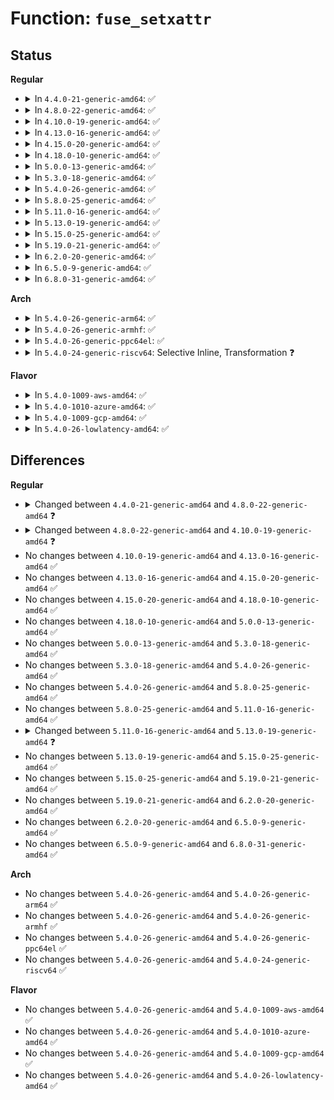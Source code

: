 # Function: <code>fuse_setxattr</code>

## Status
<b>Regular</b>
<ul>
<li>
<details>
<summary>In <code>4.4.0-21-generic-amd64</code>: ✅</summary>

```c
int fuse_setxattr(struct dentry * entry, const char * name, const void * value, size_t size, int flags)
```

```json
{
  "name": "fuse_setxattr",
  "collision_type": "Unique Static",
  "inline_type": "No",
  "funcs": [
    {
      "addr": 18446744071582066288,
      "name": "fuse_setxattr",
      "external": false,
      "loc": "fs/fuse/dir.c:1722",
      "file": "fs/fuse/dir.c",
      "inline": "seen, unknown",
      "caller_inline": [],
      "caller_func": []
    }
  ],
  "symbols": [
    {
      "addr": 18446744071582066288,
      "name": "fuse_setxattr",
      "section": ".text",
      "bind": "STB_LOCAL",
      "size": 339
    }
  ]
}
```
</details>
</li>
<li>
<details>
<summary>In <code>4.8.0-22-generic-amd64</code>: ✅</summary>

```c
int fuse_setxattr(struct dentry * unused, struct inode * inode, const char * name, const void * value, size_t size, int flags)
```

```json
{
  "name": "fuse_setxattr",
  "collision_type": "Unique Static",
  "inline_type": "No",
  "funcs": [
    {
      "addr": 18446744071582281184,
      "name": "fuse_setxattr",
      "external": false,
      "loc": "fs/fuse/dir.c:1729",
      "file": "fs/fuse/dir.c",
      "inline": "seen, unknown",
      "caller_inline": [],
      "caller_func": []
    }
  ],
  "symbols": [
    {
      "addr": 18446744071582281184,
      "name": "fuse_setxattr",
      "section": ".text",
      "bind": "STB_LOCAL",
      "size": 539
    }
  ]
}
```
</details>
</li>
<li>
<details>
<summary>In <code>4.10.0-19-generic-amd64</code>: ✅</summary>

```c
int fuse_setxattr(struct inode * inode, const char * name, const void * value, size_t size, int flags)
```

```json
{
  "name": "fuse_setxattr",
  "collision_type": "Unique Global",
  "inline_type": "No",
  "funcs": [
    {
      "addr": 18446744071582414192,
      "name": "fuse_setxattr",
      "external": true,
      "loc": "fs/fuse/xattr.c:14",
      "file": "fs/fuse/xattr.c",
      "inline": "seen, unknown",
      "caller_inline": [],
      "caller_func": [
        "fs/fuse/xattr.c:fuse_xattr_set",
        "fs/fuse/acl.c:fuse_set_acl"
      ]
    }
  ],
  "symbols": [
    {
      "addr": 18446744071582414192,
      "name": "fuse_setxattr",
      "section": ".text",
      "bind": "STB_GLOBAL",
      "size": 501
    }
  ]
}
```
</details>
</li>
<li>
<details>
<summary>In <code>4.13.0-16-generic-amd64</code>: ✅</summary>

```c
int fuse_setxattr(struct inode * inode, const char * name, const void * value, size_t size, int flags)
```

```json
{
  "name": "fuse_setxattr",
  "collision_type": "Unique Global",
  "inline_type": "No",
  "funcs": [
    {
      "addr": 18446744071582497888,
      "name": "fuse_setxattr",
      "external": true,
      "loc": "fs/fuse/xattr.c:14",
      "file": "fs/fuse/xattr.c",
      "inline": "seen, unknown",
      "caller_inline": [],
      "caller_func": [
        "fs/fuse/xattr.c:fuse_xattr_set",
        "fs/fuse/acl.c:fuse_set_acl"
      ]
    }
  ],
  "symbols": [
    {
      "addr": 18446744071582497888,
      "name": "fuse_setxattr",
      "section": ".text",
      "bind": "STB_GLOBAL",
      "size": 305
    }
  ]
}
```
</details>
</li>
<li>
<details>
<summary>In <code>4.15.0-20-generic-amd64</code>: ✅</summary>

```c
int fuse_setxattr(struct inode * inode, const char * name, const void * value, size_t size, int flags)
```

```json
{
  "name": "fuse_setxattr",
  "collision_type": "Unique Global",
  "inline_type": "No",
  "funcs": [
    {
      "addr": 18446744071582649088,
      "name": "fuse_setxattr",
      "external": true,
      "loc": "fs/fuse/xattr.c:14",
      "file": "fs/fuse/xattr.c",
      "inline": "seen, unknown",
      "caller_inline": [],
      "caller_func": [
        "fs/fuse/xattr.c:fuse_xattr_set",
        "fs/fuse/acl.c:fuse_set_acl"
      ]
    }
  ],
  "symbols": [
    {
      "addr": 18446744071582649088,
      "name": "fuse_setxattr",
      "section": ".text",
      "bind": "STB_GLOBAL",
      "size": 305
    }
  ]
}
```
</details>
</li>
<li>
<details>
<summary>In <code>4.18.0-10-generic-amd64</code>: ✅</summary>

```c
int fuse_setxattr(struct inode * inode, const char * name, const void * value, size_t size, int flags)
```

```json
{
  "name": "fuse_setxattr",
  "collision_type": "Unique Global",
  "inline_type": "No",
  "funcs": [
    {
      "addr": 18446744071582842592,
      "name": "fuse_setxattr",
      "external": true,
      "loc": "fs/fuse/xattr.c:14",
      "file": "fs/fuse/xattr.c",
      "inline": "seen, unknown",
      "caller_inline": [],
      "caller_func": [
        "fs/fuse/xattr.c:fuse_xattr_set",
        "fs/fuse/acl.c:fuse_set_acl"
      ]
    }
  ],
  "symbols": [
    {
      "addr": 18446744071582842592,
      "name": "fuse_setxattr",
      "section": ".text",
      "bind": "STB_GLOBAL",
      "size": 307
    }
  ]
}
```
</details>
</li>
<li>
<details>
<summary>In <code>5.0.0-13-generic-amd64</code>: ✅</summary>

```c
int fuse_setxattr(struct inode * inode, const char * name, const void * value, size_t size, int flags)
```

```json
{
  "name": "fuse_setxattr",
  "collision_type": "Unique Global",
  "inline_type": "No",
  "funcs": [
    {
      "addr": 18446744071582946384,
      "name": "fuse_setxattr",
      "external": true,
      "loc": "fs/fuse/xattr.c:14",
      "file": "fs/fuse/xattr.c",
      "inline": "seen, unknown",
      "caller_inline": [],
      "caller_func": [
        "fs/fuse/xattr.c:fuse_xattr_set",
        "fs/fuse/acl.c:fuse_set_acl"
      ]
    }
  ],
  "symbols": [
    {
      "addr": 18446744071582946384,
      "name": "fuse_setxattr",
      "section": ".text",
      "bind": "STB_GLOBAL",
      "size": 307
    }
  ]
}
```
</details>
</li>
<li>
<details>
<summary>In <code>5.3.0-18-generic-amd64</code>: ✅</summary>

```c
int fuse_setxattr(struct inode * inode, const char * name, const void * value, size_t size, int flags)
```

```json
{
  "name": "fuse_setxattr",
  "collision_type": "Unique Global",
  "inline_type": "No",
  "funcs": [
    {
      "addr": 18446744071583126976,
      "name": "fuse_setxattr",
      "external": true,
      "loc": "fs/fuse/xattr.c:14",
      "file": "fs/fuse/xattr.c",
      "inline": "seen, unknown",
      "caller_inline": [],
      "caller_func": [
        "fs/fuse/xattr.c:fuse_xattr_set",
        "fs/fuse/acl.c:fuse_set_acl"
      ]
    }
  ],
  "symbols": [
    {
      "addr": 18446744071583126976,
      "name": "fuse_setxattr",
      "section": ".text",
      "bind": "STB_GLOBAL",
      "size": 308
    }
  ]
}
```
</details>
</li>
<li>
<details>
<summary>In <code>5.4.0-26-generic-amd64</code>: ✅</summary>

```c
int fuse_setxattr(struct inode * inode, const char * name, const void * value, size_t size, int flags)
```

```json
{
  "name": "fuse_setxattr",
  "collision_type": "Unique Global",
  "inline_type": "No",
  "funcs": [
    {
      "addr": 18446744071583233008,
      "name": "fuse_setxattr",
      "external": true,
      "loc": "fs/fuse/xattr.c:14",
      "file": "fs/fuse/xattr.c",
      "inline": "seen, unknown",
      "caller_inline": [],
      "caller_func": [
        "fs/fuse/xattr.c:fuse_xattr_set",
        "fs/fuse/acl.c:fuse_set_acl"
      ]
    }
  ],
  "symbols": [
    {
      "addr": 18446744071583233008,
      "name": "fuse_setxattr",
      "section": ".text",
      "bind": "STB_GLOBAL",
      "size": 310
    }
  ]
}
```
</details>
</li>
<li>
<details>
<summary>In <code>5.8.0-25-generic-amd64</code>: ✅</summary>

```c
int fuse_setxattr(struct inode * inode, const char * name, const void * value, size_t size, int flags)
```

```json
{
  "name": "fuse_setxattr",
  "collision_type": "Unique Global",
  "inline_type": "No",
  "funcs": [
    {
      "addr": 18446744071583560288,
      "name": "fuse_setxattr",
      "external": true,
      "loc": "fs/fuse/xattr.c:14",
      "file": "fs/fuse/xattr.c",
      "inline": "seen, unknown",
      "caller_inline": [],
      "caller_func": [
        "fs/fuse/xattr.c:fuse_xattr_set",
        "fs/fuse/acl.c:fuse_set_acl"
      ]
    }
  ],
  "symbols": [
    {
      "addr": 18446744071583560288,
      "name": "fuse_setxattr",
      "section": ".text",
      "bind": "STB_GLOBAL",
      "size": 308
    }
  ]
}
```
</details>
</li>
<li>
<details>
<summary>In <code>5.11.0-16-generic-amd64</code>: ✅</summary>

```c
int fuse_setxattr(struct inode * inode, const char * name, const void * value, size_t size, int flags)
```

```json
{
  "name": "fuse_setxattr",
  "collision_type": "Unique Global",
  "inline_type": "No",
  "funcs": [
    {
      "addr": 18446744071583672528,
      "name": "fuse_setxattr",
      "external": true,
      "loc": "fs/fuse/xattr.c:14",
      "file": "fs/fuse/xattr.c",
      "inline": "seen, unknown",
      "caller_inline": [],
      "caller_func": [
        "fs/fuse/xattr.c:fuse_xattr_set",
        "fs/fuse/acl.c:fuse_set_acl"
      ]
    }
  ],
  "symbols": [
    {
      "addr": 18446744071583672528,
      "name": "fuse_setxattr",
      "section": ".text",
      "bind": "STB_GLOBAL",
      "size": 312
    }
  ]
}
```
</details>
</li>
<li>
<details>
<summary>In <code>5.13.0-19-generic-amd64</code>: ✅</summary>

```c
int fuse_setxattr(struct inode * inode, const char * name, const void * value, size_t size, int flags, unsigned int extra_flags)
```

```json
{
  "name": "fuse_setxattr",
  "collision_type": "Unique Global",
  "inline_type": "No",
  "funcs": [
    {
      "addr": 18446744071583693584,
      "name": "fuse_setxattr",
      "external": true,
      "loc": "fs/fuse/xattr.c:14",
      "file": "fs/fuse/xattr.c",
      "inline": "seen, unknown",
      "caller_inline": [],
      "caller_func": [
        "fs/fuse/xattr.c:fuse_xattr_set",
        "fs/fuse/acl.c:fuse_set_acl"
      ]
    }
  ],
  "symbols": [
    {
      "addr": 18446744071583693584,
      "name": "fuse_setxattr",
      "section": ".text",
      "bind": "STB_GLOBAL",
      "size": 348
    }
  ]
}
```
</details>
</li>
<li>
<details>
<summary>In <code>5.15.0-25-generic-amd64</code>: ✅</summary>

```c
int fuse_setxattr(struct inode * inode, const char * name, const void * value, size_t size, int flags, unsigned int extra_flags)
```

```json
{
  "name": "fuse_setxattr",
  "collision_type": "Unique Global",
  "inline_type": "No",
  "funcs": [
    {
      "addr": 18446744071584054048,
      "name": "fuse_setxattr",
      "external": true,
      "loc": "fs/fuse/xattr.c:14",
      "file": "fs/fuse/xattr.c",
      "inline": "seen, unknown",
      "caller_inline": [],
      "caller_func": [
        "fs/fuse/xattr.c:fuse_xattr_set",
        "fs/fuse/acl.c:fuse_set_acl"
      ]
    }
  ],
  "symbols": [
    {
      "addr": 18446744071584054048,
      "name": "fuse_setxattr",
      "section": ".text",
      "bind": "STB_GLOBAL",
      "size": 348
    }
  ]
}
```
</details>
</li>
<li>
<details>
<summary>In <code>5.19.0-21-generic-amd64</code>: ✅</summary>

```c
int fuse_setxattr(struct inode * inode, const char * name, const void * value, size_t size, int flags, unsigned int extra_flags)
```

```json
{
  "name": "fuse_setxattr",
  "collision_type": "Unique Global",
  "inline_type": "No",
  "funcs": [
    {
      "addr": 18446744071584643856,
      "name": "fuse_setxattr",
      "external": true,
      "loc": "fs/fuse/xattr.c:14",
      "file": "fs/fuse/xattr.c",
      "inline": "seen, unknown",
      "caller_inline": [],
      "caller_func": [
        "fs/fuse/xattr.c:fuse_xattr_set",
        "fs/fuse/acl.c:fuse_set_acl"
      ]
    }
  ],
  "symbols": [
    {
      "addr": 18446744071584643856,
      "name": "fuse_setxattr",
      "section": ".text",
      "bind": "STB_GLOBAL",
      "size": 373
    }
  ]
}
```
</details>
</li>
<li>
<details>
<summary>In <code>6.2.0-20-generic-amd64</code>: ✅</summary>

```c
int fuse_setxattr(struct inode * inode, const char * name, const void * value, size_t size, int flags, unsigned int extra_flags)
```

```json
{
  "name": "fuse_setxattr",
  "collision_type": "Unique Global",
  "inline_type": "No",
  "funcs": [
    {
      "addr": 18446744071585324608,
      "name": "fuse_setxattr",
      "external": true,
      "loc": "fs/fuse/xattr.c:14",
      "file": "fs/fuse/xattr.c",
      "inline": "seen, unknown",
      "caller_inline": [],
      "caller_func": [
        "fs/fuse/xattr.c:fuse_xattr_set",
        "fs/fuse/acl.c:fuse_set_acl"
      ]
    }
  ],
  "symbols": [
    {
      "addr": 18446744071585324608,
      "name": "fuse_setxattr",
      "section": ".text",
      "bind": "STB_GLOBAL",
      "size": 373
    }
  ]
}
```
</details>
</li>
<li>
<details>
<summary>In <code>6.5.0-9-generic-amd64</code>: ✅</summary>

```c
int fuse_setxattr(struct inode * inode, const char * name, const void * value, size_t size, int flags, unsigned int extra_flags)
```

```json
{
  "name": "fuse_setxattr",
  "collision_type": "Unique Global",
  "inline_type": "No",
  "funcs": [
    {
      "addr": 18446744071585554560,
      "name": "fuse_setxattr",
      "external": true,
      "loc": "fs/fuse/xattr.c:14",
      "file": "fs/fuse/xattr.c",
      "inline": "seen, unknown",
      "caller_inline": [],
      "caller_func": [
        "fs/fuse/xattr.c:fuse_xattr_set",
        "fs/fuse/acl.c:fuse_set_acl"
      ]
    }
  ],
  "symbols": [
    {
      "addr": 18446744071585554560,
      "name": "fuse_setxattr",
      "section": ".text",
      "bind": "STB_GLOBAL",
      "size": 368
    }
  ]
}
```
</details>
</li>
<li>
<details>
<summary>In <code>6.8.0-31-generic-amd64</code>: ✅</summary>

```c
int fuse_setxattr(struct inode * inode, const char * name, const void * value, size_t size, int flags, unsigned int extra_flags)
```

```json
{
  "name": "fuse_setxattr",
  "collision_type": "Unique Global",
  "inline_type": "No",
  "funcs": [
    {
      "addr": 18446744071585792864,
      "name": "fuse_setxattr",
      "external": true,
      "loc": "fs/fuse/xattr.c:14",
      "file": "fs/fuse/xattr.c",
      "inline": "seen, unknown",
      "caller_inline": [],
      "caller_func": [
        "fs/fuse/xattr.c:fuse_xattr_set",
        "fs/fuse/acl.c:fuse_set_acl"
      ]
    }
  ],
  "symbols": [
    {
      "addr": 18446744071585792864,
      "name": "fuse_setxattr",
      "section": ".text",
      "bind": "STB_GLOBAL",
      "size": 368
    }
  ]
}
```
</details>
</li>
</ul>
<b>Arch</b>
<ul>
<li>
<details>
<summary>In <code>5.4.0-26-generic-arm64</code>: ✅</summary>

```c
int fuse_setxattr(struct inode * inode, const char * name, const void * value, size_t size, int flags)
```

```json
{
  "name": "fuse_setxattr",
  "collision_type": "Unique Global",
  "inline_type": "No",
  "funcs": [
    {
      "addr": 18446603336494955928,
      "name": "fuse_setxattr",
      "external": true,
      "loc": "fs/fuse/xattr.c:14",
      "file": "fs/fuse/xattr.c",
      "inline": "seen, unknown",
      "caller_inline": [],
      "caller_func": [
        "fs/fuse/xattr.c:fuse_xattr_set",
        "fs/fuse/acl.c:fuse_set_acl"
      ]
    }
  ],
  "symbols": [
    {
      "addr": 18446603336494955928,
      "name": "fuse_setxattr",
      "section": ".text",
      "bind": "STB_GLOBAL",
      "size": 312
    }
  ]
}
```
</details>
</li>
<li>
<details>
<summary>In <code>5.4.0-26-generic-armhf</code>: ✅</summary>

```c
int fuse_setxattr(struct inode * inode, const char * name, const void * value, size_t size, int flags)
```

```json
{
  "name": "fuse_setxattr",
  "collision_type": "Unique Global",
  "inline_type": "No",
  "funcs": [
    {
      "addr": 3228363824,
      "name": "fuse_setxattr",
      "external": true,
      "loc": "fs/fuse/xattr.c:14",
      "file": "fs/fuse/xattr.c",
      "inline": "seen, unknown",
      "caller_inline": [],
      "caller_func": [
        "fs/fuse/xattr.c:fuse_xattr_set",
        "fs/fuse/acl.c:fuse_set_acl"
      ]
    }
  ],
  "symbols": [
    {
      "addr": 3228363824,
      "name": "fuse_setxattr",
      "section": ".text",
      "bind": "STB_GLOBAL",
      "size": 304
    }
  ]
}
```
</details>
</li>
<li>
<details>
<summary>In <code>5.4.0-26-generic-ppc64el</code>: ✅</summary>

```c
int fuse_setxattr(struct inode * inode, const char * name, const void * value, size_t size, int flags)
```

```json
{
  "name": "fuse_setxattr",
  "collision_type": "Unique Global",
  "inline_type": "No",
  "funcs": [
    {
      "addr": 13835058055288831680,
      "name": "fuse_setxattr",
      "external": true,
      "loc": "fs/fuse/xattr.c:14",
      "file": "fs/fuse/xattr.c",
      "inline": "seen, unknown",
      "caller_inline": [],
      "caller_func": [
        "fs/fuse/xattr.c:fuse_xattr_set",
        "fs/fuse/acl.c:fuse_set_acl"
      ]
    }
  ],
  "symbols": [
    {
      "addr": 13835058055288831680,
      "name": "fuse_setxattr",
      "section": ".text",
      "bind": "STB_GLOBAL",
      "size": 400
    }
  ]
}
```
</details>
</li>
<li>
<details>
<summary>In <code>5.4.0-24-generic-riscv64</code>: Selective Inline, Transformation ❓</summary>

```c
int fuse_setxattr(struct inode * inode, const char * name, const void * value, size_t size, int flags)
```

```json
{
  "name": "fuse_setxattr",
  "collision_type": "Unique Global",
  "inline_type": "Selective",
  "funcs": [
    {
      "addr": 18446743936274258406,
      "name": "fuse_setxattr",
      "external": true,
      "loc": "fs/fuse/xattr.c:14",
      "file": "fs/fuse/xattr.c",
      "inline": "not declared, inlined",
      "caller_inline": [],
      "caller_func": [
        "fs/fuse/xattr.c:fuse_xattr_set",
        "fs/fuse/acl.c:fuse_set_acl"
      ]
    }
  ],
  "symbols": [
    {
      "addr": 18446743936274258406,
      "name": "fuse_setxattr.part.0",
      "section": ".text",
      "bind": "STB_LOCAL",
      "size": 54
    },
    {
      "addr": 18446743936274258514,
      "name": "fuse_setxattr",
      "section": ".text",
      "bind": "STB_GLOBAL",
      "size": 270
    }
  ]
}
```
</details>
</li>
</ul>
<b>Flavor</b>
<ul>
<li>
<details>
<summary>In <code>5.4.0-1009-aws-amd64</code>: ✅</summary>

```c
int fuse_setxattr(struct inode * inode, const char * name, const void * value, size_t size, int flags)
```

```json
{
  "name": "fuse_setxattr",
  "collision_type": "Unique Global",
  "inline_type": "No",
  "funcs": [
    {
      "addr": 18446744071583201744,
      "name": "fuse_setxattr",
      "external": true,
      "loc": "fs/fuse/xattr.c:14",
      "file": "fs/fuse/xattr.c",
      "inline": "seen, unknown",
      "caller_inline": [],
      "caller_func": [
        "fs/fuse/xattr.c:fuse_xattr_set",
        "fs/fuse/acl.c:fuse_set_acl"
      ]
    }
  ],
  "symbols": [
    {
      "addr": 18446744071583201744,
      "name": "fuse_setxattr",
      "section": ".text",
      "bind": "STB_GLOBAL",
      "size": 310
    }
  ]
}
```
</details>
</li>
<li>
<details>
<summary>In <code>5.4.0-1010-azure-amd64</code>: ✅</summary>

```c
int fuse_setxattr(struct inode * inode, const char * name, const void * value, size_t size, int flags)
```

```json
{
  "name": "fuse_setxattr",
  "collision_type": "Unique Global",
  "inline_type": "No",
  "funcs": [
    {
      "addr": 18446744071583138896,
      "name": "fuse_setxattr",
      "external": true,
      "loc": "fs/fuse/xattr.c:14",
      "file": "fs/fuse/xattr.c",
      "inline": "seen, unknown",
      "caller_inline": [],
      "caller_func": [
        "fs/fuse/xattr.c:fuse_xattr_set",
        "fs/fuse/acl.c:fuse_set_acl"
      ]
    }
  ],
  "symbols": [
    {
      "addr": 18446744071583138896,
      "name": "fuse_setxattr",
      "section": ".text",
      "bind": "STB_GLOBAL",
      "size": 310
    }
  ]
}
```
</details>
</li>
<li>
<details>
<summary>In <code>5.4.0-1009-gcp-amd64</code>: ✅</summary>

```c
int fuse_setxattr(struct inode * inode, const char * name, const void * value, size_t size, int flags)
```

```json
{
  "name": "fuse_setxattr",
  "collision_type": "Unique Global",
  "inline_type": "No",
  "funcs": [
    {
      "addr": 18446744071583185776,
      "name": "fuse_setxattr",
      "external": true,
      "loc": "fs/fuse/xattr.c:14",
      "file": "fs/fuse/xattr.c",
      "inline": "seen, unknown",
      "caller_inline": [],
      "caller_func": [
        "fs/fuse/xattr.c:fuse_xattr_set",
        "fs/fuse/acl.c:fuse_set_acl"
      ]
    }
  ],
  "symbols": [
    {
      "addr": 18446744071583185776,
      "name": "fuse_setxattr",
      "section": ".text",
      "bind": "STB_GLOBAL",
      "size": 310
    }
  ]
}
```
</details>
</li>
<li>
<details>
<summary>In <code>5.4.0-26-lowlatency-amd64</code>: ✅</summary>

```c
int fuse_setxattr(struct inode * inode, const char * name, const void * value, size_t size, int flags)
```

```json
{
  "name": "fuse_setxattr",
  "collision_type": "Unique Global",
  "inline_type": "No",
  "funcs": [
    {
      "addr": 18446744071583279536,
      "name": "fuse_setxattr",
      "external": true,
      "loc": "fs/fuse/xattr.c:14",
      "file": "fs/fuse/xattr.c",
      "inline": "seen, unknown",
      "caller_inline": [],
      "caller_func": [
        "fs/fuse/xattr.c:fuse_xattr_set",
        "fs/fuse/acl.c:fuse_set_acl"
      ]
    }
  ],
  "symbols": [
    {
      "addr": 18446744071583279536,
      "name": "fuse_setxattr",
      "section": ".text",
      "bind": "STB_GLOBAL",
      "size": 310
    }
  ]
}
```
</details>
</li>
</ul>

## Differences
<b>Regular</b>
<ul>
<li>
<details>
<summary>Changed between <code>4.4.0-21-generic-amd64</code> and <code>4.8.0-22-generic-amd64</code> ❓</summary>
<ul>
<li>
<b>Param added. </b>
<code>struct dentry * unused</code>
</li>
<li>
<b>Param added. </b>
<code>struct inode * inode</code>
</li>
<li>
<b>Param removed. </b>
<code>struct dentry * entry</code>
</li>
<li>
<b>Param reordered. </b>
<code>entry, name, value, size, flags</code> ➡️ <code>unused, inode, name, value, size, flags</code>
</li>
</ul>
</details>
</li>
<li>
<details>
<summary>Changed between <code>4.8.0-22-generic-amd64</code> and <code>4.10.0-19-generic-amd64</code> ❓</summary>
<ul>
<li>
<b>Param removed. </b>
<code>struct dentry * unused</code>
</li>
<li>
<b>Param reordered. </b>
<code>unused, inode, name, value, size, flags</code> ➡️ <code>inode, name, value, size, flags</code>
</li>
</ul>
</details>
</li>
<li>
No changes between <code>4.10.0-19-generic-amd64</code> and <code>4.13.0-16-generic-amd64</code> ✅
</li>
<li>
No changes between <code>4.13.0-16-generic-amd64</code> and <code>4.15.0-20-generic-amd64</code> ✅
</li>
<li>
No changes between <code>4.15.0-20-generic-amd64</code> and <code>4.18.0-10-generic-amd64</code> ✅
</li>
<li>
No changes between <code>4.18.0-10-generic-amd64</code> and <code>5.0.0-13-generic-amd64</code> ✅
</li>
<li>
No changes between <code>5.0.0-13-generic-amd64</code> and <code>5.3.0-18-generic-amd64</code> ✅
</li>
<li>
No changes between <code>5.3.0-18-generic-amd64</code> and <code>5.4.0-26-generic-amd64</code> ✅
</li>
<li>
No changes between <code>5.4.0-26-generic-amd64</code> and <code>5.8.0-25-generic-amd64</code> ✅
</li>
<li>
No changes between <code>5.8.0-25-generic-amd64</code> and <code>5.11.0-16-generic-amd64</code> ✅
</li>
<li>
<details>
<summary>Changed between <code>5.11.0-16-generic-amd64</code> and <code>5.13.0-19-generic-amd64</code> ❓</summary>
<ul>
<li>
<b>Param added. </b>
<code>unsigned int extra_flags</code>
</li>
</ul>
</details>
</li>
<li>
No changes between <code>5.13.0-19-generic-amd64</code> and <code>5.15.0-25-generic-amd64</code> ✅
</li>
<li>
No changes between <code>5.15.0-25-generic-amd64</code> and <code>5.19.0-21-generic-amd64</code> ✅
</li>
<li>
No changes between <code>5.19.0-21-generic-amd64</code> and <code>6.2.0-20-generic-amd64</code> ✅
</li>
<li>
No changes between <code>6.2.0-20-generic-amd64</code> and <code>6.5.0-9-generic-amd64</code> ✅
</li>
<li>
No changes between <code>6.5.0-9-generic-amd64</code> and <code>6.8.0-31-generic-amd64</code> ✅
</li>
</ul>
<b>Arch</b>
<ul>
<li>
No changes between <code>5.4.0-26-generic-amd64</code> and <code>5.4.0-26-generic-arm64</code> ✅
</li>
<li>
No changes between <code>5.4.0-26-generic-amd64</code> and <code>5.4.0-26-generic-armhf</code> ✅
</li>
<li>
No changes between <code>5.4.0-26-generic-amd64</code> and <code>5.4.0-26-generic-ppc64el</code> ✅
</li>
<li>
No changes between <code>5.4.0-26-generic-amd64</code> and <code>5.4.0-24-generic-riscv64</code> ✅
</li>
</ul>
<b>Flavor</b>
<ul>
<li>
No changes between <code>5.4.0-26-generic-amd64</code> and <code>5.4.0-1009-aws-amd64</code> ✅
</li>
<li>
No changes between <code>5.4.0-26-generic-amd64</code> and <code>5.4.0-1010-azure-amd64</code> ✅
</li>
<li>
No changes between <code>5.4.0-26-generic-amd64</code> and <code>5.4.0-1009-gcp-amd64</code> ✅
</li>
<li>
No changes between <code>5.4.0-26-generic-amd64</code> and <code>5.4.0-26-lowlatency-amd64</code> ✅
</li>
</ul>

